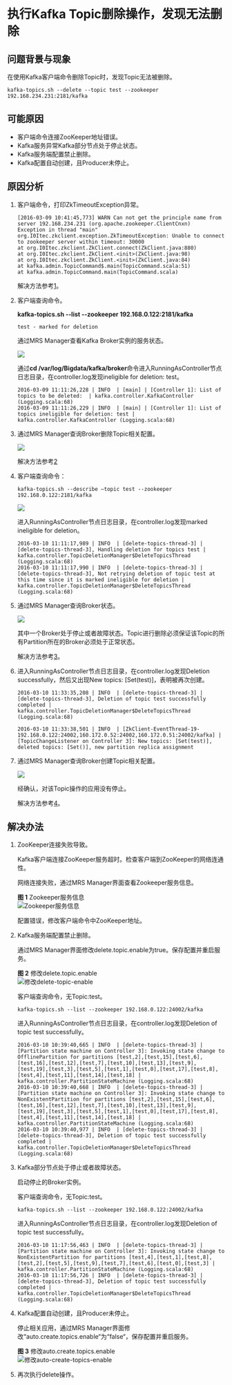 # 执行Kafka Topic删除操作，发现无法删除<a name="ZH-CN_TOPIC_0183415859"></a>

## 问题背景与现象<a name="zh-cn_topic_0167276065_s5d135719deec4560b99adb07a0aa6416"></a>

在使用Kafka客户端命令删除Topic时，发现Topic无法被删除。

```
kafka-topics.sh --delete --topic test --zookeeper 192.168.234.231:2181/kafka
```

## 可能原因<a name="zh-cn_topic_0167276065_s8efdc02bbb1a42cba8fa3e43e2e68817"></a>

-   客户端命令连接ZooKeeper地址错误。
-   Kafka服务异常Kafka部分节点处于停止状态。
-   Kafka服务端配置禁止删除。
-   Kafka配置自动创建，且Producer未停止。

## 原因分析<a name="zh-cn_topic_0167276065_sbd00dc84aeac496f992e568196e9a879"></a>

1.  客户端命令，打印ZkTimeoutException异常。

    ```
    [2016-03-09 10:41:45,773] WARN Can not get the principle name from server 192.168.234.231 (org.apache.zookeeper.ClientCnxn)
    Exception in thread "main" org.I0Itec.zkclient.exception.ZkTimeoutException: Unable to connect to zookeeper server within timeout: 30000
    at org.I0Itec.zkclient.ZkClient.connect(ZkClient.java:880)
    at org.I0Itec.zkclient.ZkClient.<init>(ZkClient.java:98)
    at org.I0Itec.zkclient.ZkClient.<init>(ZkClient.java:84)
    at kafka.admin.TopicCommand$.main(TopicCommand.scala:51)
    at kafka.admin.TopicCommand.main(TopicCommand.scala)
    ```

    解决方法参考[1](#zh-cn_topic_0167276065_l65c91bf38d6d492a90463cbb43bacfcd)。

2.  客户端查询命令。

    **kafka-topics.sh --list --zookeeper 192.168.0.122:2181/kafka**

    ```
    test - marked for deletion
    ```

    通过MRS Manager查看Kafka Broker实例的服务状态。

    ![](figures/zh-cn_image_0181628321.png)

    通过**cd /var/log/Bigdata/kafka/broker**命令进入RunningAsController节点日志目录，在controller.log发现ineligible for deletion: test。

    ```
    2016-03-09 11:11:26,228 | INFO  | [main] | [Controller 1]: List of topics to be deleted:  | kafka.controller.KafkaController (Logging.scala:68)
    2016-03-09 11:11:26,229 | INFO  | [main] | [Controller 1]: List of topics ineligible for deletion: test | kafka.controller.KafkaController (Logging.scala:68)
    ```

3.  通过MRS Manager查询Broker删除Topic相关配置。

    ![](figures/zh-cn_image_0181626625.png)

    解决方法参考[2](#zh-cn_topic_0167276065_l7c46dca880334a5ba2048ae22c3bf1b5)

4.  客户端查询命令：

    ```
    kafka-topics.sh --describe –topic test --zookeeper 192.168.0.122:2181/kafka
    ```

    ![](figures/zh-cn_image_0167274507.png)

    进入RunningAsController节点日志目录，在controller.log发现marked ineligible for deletion。

    ```
    2016-03-10 11:11:17,989 | INFO  | [delete-topics-thread-3] | [delete-topics-thread-3], Handling deletion for topics test | kafka.controller.TopicDeletionManager$DeleteTopicsThread (Logging.scala:68)
    2016-03-10 11:11:17,990 | INFO  | [delete-topics-thread-3] | [delete-topics-thread-3], Not retrying deletion of topic test at this time since it is marked ineligible for deletion | kafka.controller.TopicDeletionManager$DeleteTopicsThread (Logging.scala:68)
    ```

5.  通过MRS Manager查询Broker状态。

    ![](figures/zh-cn_image_0181626696.png)

    其中一个Broker处于停止或者故障状态。Topic进行删除必须保证该Topic的所有Partition所在的Broker必须处于正常状态。

    解决方法参考[3](#zh-cn_topic_0167276065_l7d84cdcf38cd413ba356be2da4a56c45)。

6.  进入RunningAsController节点日志目录，在controller.log发现Deletion successfully，然后又出现New topics: \[Set\(test\)\]，表明被再次创建。

    ```
    2016-03-10 11:33:35,208 | INFO  | [delete-topics-thread-3] | [delete-topics-thread-3], Deletion of topic test successfully completed | kafka.controller.TopicDeletionManager$DeleteTopicsThread (Logging.scala:68)
    
    2016-03-10 11:33:38,501 | INFO  | [ZkClient-EventThread-19-192.168.0.122:24002,160.172.0.52:24002,160.172.0.51:24002/kafka] | [TopicChangeListener on Controller 3]: New topics: [Set(test)], deleted topics: [Set()], new partition replica assignment
    ```

7.  通过MRS Manager查询Broker创建Topic相关配置。

    ![](figures/zh-cn_image_0181627003.png)

    经确认，对该Topic操作的应用没有停止。

    解决方法参考[4](#zh-cn_topic_0167276065_l68e7efb1c2484868a119c751bf10796b)。


## **解决办法**<a name="zh-cn_topic_0167276065_scb957f8902054ebda5df5f2959778917"></a>

1.  <a name="zh-cn_topic_0167276065_l65c91bf38d6d492a90463cbb43bacfcd"></a>ZooKeeper连接失败导致。

    Kafka客户端连接ZooKeeper服务超时。检查客户端到ZooKeeper的网络连通性。

    网络连接失败，通过MRS Manager界面查看Zookeeper服务信息。

    **图 1**  Zookeeper服务信息<a name="zh-cn_topic_0167276065_fig16502026183014"></a>  
    ![](figures/Zookeeper服务信息.png "Zookeeper服务信息")

    配置错误，修改客户端命令中ZooKeeper地址。

2.  <a name="zh-cn_topic_0167276065_l7c46dca880334a5ba2048ae22c3bf1b5"></a>Kafka服务端配置禁止删除。

    通过MRS Manager界面修改delete.topic.enable为true。保存配置并重启服务。

    **图 2**  修改delete.topic.enable<a name="zh-cn_topic_0167276065_fig635792113219"></a>  
    ![](figures/修改delete-topic-enable.png "修改delete-topic-enable")

    客户端查询命令，无Topic:test。

    ```
    kafka-topics.sh --list --zookeeper 192.168.0.122:24002/kafka
    ```

    进入RunningAsController节点日志目录，在controller.log发现Deletion of topic test successfully。

    ```
    2016-03-10 10:39:40,665 | INFO  | [delete-topics-thread-3] | [Partition state machine on Controller 3]: Invoking state change to OfflinePartition for partitions [test,2],[test,15],[test,6],[test,16],[test,12],[test,7],[test,10],[test,13],[test,9],[test,19],[test,3],[test,5],[test,1],[test,0],[test,17],[test,8],[test,4],[test,11],[test,14],[test,18] | kafka.controller.PartitionStateMachine (Logging.scala:68)
    2016-03-10 10:39:40,668 | INFO  | [delete-topics-thread-3] | [Partition state machine on Controller 3]: Invoking state change to NonExistentPartition for partitions [test,2],[test,15],[test,6],[test,16],[test,12],[test,7],[test,10],[test,13],[test,9],[test,19],[test,3],[test,5],[test,1],[test,0],[test,17],[test,8],[test,4],[test,11],[test,14],[test,18] | kafka.controller.PartitionStateMachine (Logging.scala:68)
    2016-03-10 10:39:40,977 | INFO  | [delete-topics-thread-3] | [delete-topics-thread-3], Deletion of topic test successfully completed | kafka.controller.TopicDeletionManager$DeleteTopicsThread (Logging.scala:68)
    
    ```

3.  <a name="zh-cn_topic_0167276065_l7d84cdcf38cd413ba356be2da4a56c45"></a>Kafka部分节点处于停止或者故障状态。

    启动停止的Broker实例。

    客户端查询命令，无Topic:test。

    ```
    kafka-topics.sh --list --zookeeper 192.168.0.122:24002/kafka
    ```

    进入RunningAsController节点日志目录，在controller.log发现Deletion of topic test successfully。

    ```
    2016-03-10 11:17:56,463 | INFO  | [delete-topics-thread-3] | [Partition state machine on Controller 3]: Invoking state change to NonExistentPartition for partitions [test,4],[test,1],[test,8],[test,2],[test,5],[test,9],[test,7],[test,6],[test,0],[test,3] | kafka.controller.PartitionStateMachine (Logging.scala:68)
    2016-03-10 11:17:56,726 | INFO  | [delete-topics-thread-3] | [delete-topics-thread-3], Deletion of topic test successfully completed | kafka.controller.TopicDeletionManager$DeleteTopicsThread (Logging.scala:68)
    
    ```

4.  <a name="zh-cn_topic_0167276065_l68e7efb1c2484868a119c751bf10796b"></a>Kafka配置自动创建，且Producer未停止。

    停止相关应用，通过MRS Manager界面修改“auto.create.topics.enable“为“false“，保存配置并重启服务。

    **图 3**  修改auto.create.topics.enable<a name="zh-cn_topic_0167276065_fig17777193203317"></a>  
    ![](figures/修改auto-create-topics-enable.png "修改auto-create-topics-enable")

5.  再次执行delete操作。

